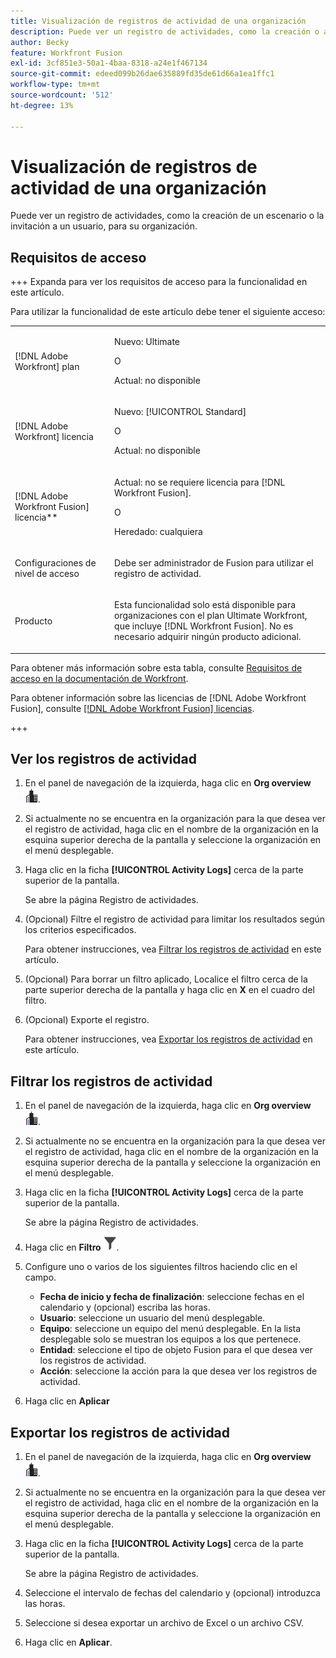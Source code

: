 ```yaml
---
title: Visualización de registros de actividad de una organización
description: Puede ver un registro de actividades, como la creación o activación de escenarios, para su organización.
author: Becky
feature: Workfront Fusion
exl-id: 3cf851e3-50a1-4baa-8318-a24e1f467134
source-git-commit: edeed099b26dae635889fd35de61d66a1ea1ffc1
workflow-type: tm+mt
source-wordcount: '512'
ht-degree: 13%

---
```


# Visualización de registros de actividad de una organización

Puede ver un registro de actividades, como la creación de un escenario o la invitación a un usuario, para su organización.

## Requisitos de acceso

+++ Expanda para ver los requisitos de acceso para la funcionalidad en este artículo.

Para utilizar la funcionalidad de este artículo debe tener el siguiente acceso:

<table style="table-layout:auto">
 <col> 
 <col> 
 <tbody> 
  <tr> 
   <td role="rowheader">[!DNL Adobe Workfront] plan</td>
   <td> <p>Nuevo: Ultimate</p> <p>O</p> <p>Actual: no disponible</p></td> 
  </tr> 
  <tr data-mc-conditions=""> 
   <td role="rowheader">[!DNL Adobe Workfront] licencia</td> 
   <td> <p>Nuevo: [!UICONTROL Standard]</p><p>O</p><p>Actual: no disponible</p> </td> 
  </tr> 
  <tr> 
   <td role="rowheader">[!DNL Adobe Workfront Fusion] licencia**</td> 
   <td>
   <p>Actual: no se requiere licencia para [!DNL Workfront Fusion].</p>
   <p>O</p>
   <p>Heredado: cualquiera </p>
   </td> 
  </tr> 
   <tr> 
   <td role="rowheader">Configuraciones de nivel de acceso</td> 
   <td> <p>Debe ser administrador de Fusion para utilizar el registro de actividad.</p></td> 
  </tr> 
  <tr> 
   <td role="rowheader">Producto</td> 
   <td>
   <p>Esta funcionalidad solo está disponible para organizaciones con el plan Ultimate Workfront, que incluye [!DNL Workfront Fusion]. No es necesario adquirir ningún producto adicional.</p>
   </td> 
  </tr>
 </tbody> 
</table>

Para obtener más información sobre esta tabla, consulte [Requisitos de acceso en la documentación de Workfront](/help/workfront-fusion/references/licenses-and-roles/access-level-requirements-in-documentation.md).

Para obtener información sobre las licencias de [!DNL Adobe Workfront Fusion], consulte [[!DNL Adobe Workfront Fusion] licencias](/help/workfront-fusion/set-up-and-manage-workfront-fusion/licensing-operations-overview/license-automation-vs-integration.md).

+++



## Ver los registros de actividad

1. En el panel de navegación de la izquierda, haga clic en **Org overview** ![Org overview icon](assets/org-overview-icon.png).
1. Si actualmente no se encuentra en la organización para la que desea ver el registro de actividad, haga clic en el nombre de la organización en la esquina superior derecha de la pantalla y seleccione la organización en el menú desplegable.
1. Haga clic en la ficha **[!UICONTROL Activity Logs]** cerca de la parte superior de la pantalla.

   Se abre la página Registro de actividades.
1. (Opcional) Filtre el registro de actividad para limitar los resultados según los criterios especificados.

   Para obtener instrucciones, vea [Filtrar los registros de actividad](#filter-the-activity-logs) en este artículo.
1. (Opcional) Para borrar un filtro aplicado, Localice el filtro cerca de la parte superior derecha de la pantalla y haga clic en **X** en el cuadro del filtro.
1. (Opcional) Exporte el registro.

   Para obtener instrucciones, vea [Exportar los registros de actividad](#export-the-activity-logs) en este artículo.


## Filtrar los registros de actividad

1. En el panel de navegación de la izquierda, haga clic en **Org overview** ![Org overview icon](assets/org-overview-icon.png).
1. Si actualmente no se encuentra en la organización para la que desea ver el registro de actividad, haga clic en el nombre de la organización en la esquina superior derecha de la pantalla y seleccione la organización en el menú desplegable.
1. Haga clic en la ficha **[!UICONTROL Activity Logs]** cerca de la parte superior de la pantalla.

   Se abre la página Registro de actividades.
1. Haga clic en **Filtro** ![Icono de filtro](assets/filter-activity-log.png).
1. Configure uno o varios de los siguientes filtros haciendo clic en el campo.

   * **Fecha de inicio y fecha de finalización**: seleccione fechas en el calendario y (opcional) escriba las horas.
   * **Usuario**: seleccione un usuario del menú desplegable.
   * **Equipo**: seleccione un equipo del menú desplegable. En la lista desplegable solo se muestran los equipos a los que pertenece.
   * **Entidad**: seleccione el tipo de objeto Fusion para el que desea ver los registros de actividad.
   * **Acción**: seleccione la acción para la que desea ver los registros de actividad.

1. Haga clic en **Aplicar**

## Exportar los registros de actividad

1. En el panel de navegación de la izquierda, haga clic en **Org overview** ![Org overview icon](assets/org-overview-icon.png).
1. Si actualmente no se encuentra en la organización para la que desea ver el registro de actividad, haga clic en el nombre de la organización en la esquina superior derecha de la pantalla y seleccione la organización en el menú desplegable.
1. Haga clic en la ficha **[!UICONTROL Activity Logs]** cerca de la parte superior de la pantalla.

   Se abre la página Registro de actividades.
1. Seleccione el intervalo de fechas del calendario y (opcional) introduzca las horas.
1. Seleccione si desea exportar un archivo de Excel o un archivo CSV.
1. Haga clic en **Aplicar**.

